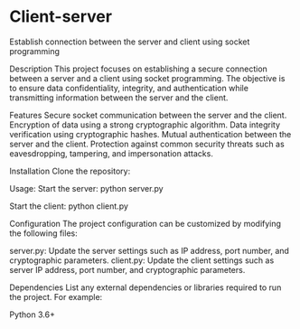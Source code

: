 # Client-server
Establish connection between the server and client using socket programming

Description
This project focuses on establishing a secure connection between a server and a client using socket programming. The objective is to ensure data confidentiality, integrity, and authentication while transmitting information between the server and the client.

Features
Secure socket communication between the server and the client.
Encryption of data using a strong cryptographic algorithm.
Data integrity verification using cryptographic hashes.
Mutual authentication between the server and the client.
Protection against common security threats such as eavesdropping, tampering, and impersonation attacks.

Installation
Clone the repository: 

Usage:
Start the server: python server.py

Start the client: python client.py

Configuration
The project configuration can be customized by modifying the following files:

server.py: Update the server settings such as IP address, port number, and cryptographic parameters.
client.py: Update the client settings such as server IP address, port number, and cryptographic parameters.

Dependencies
List any external dependencies or libraries required to run the project. For example:

Python 3.6+
